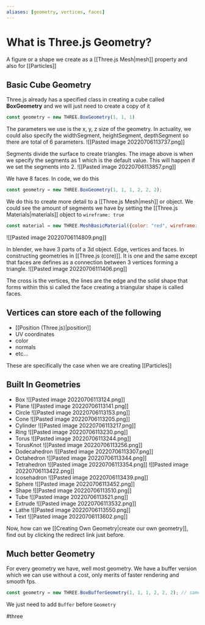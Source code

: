 ```yaml
---
aliases: [geometry, vertices, faces]
---
```


# What is Three.js Geometry?
A figure or a shape we create as a [[Three.js Mesh|mesh]] property and also for [[Particles]]

## Basic Cube Geometry
Three.js already has a specified class in creating a cube called **BoxGeometry** and we will just need to create a copy of it

```js
const geometry = new THREE.BoxGeometry(1, 1, 1)
```
The parameters we use is the x, y, z size of the geometry. In actuality, we could also specify the widthSegment, heightSegment, depthSegment so there are total of 6 parameters. 
![[Pasted image 20220706113737.png]]

Segments divide the surface to create triangles. The image above is when we specify the segments as 1 which is the default value. This will happen if we set the segments into 2.
![[Pasted image 20220706113857.png]]

We have 8 faces. In code, we do this
```js
const geometry = new THREE.BoxGeometry(1, 1, 1, 2, 2, 2);
```

We do this to create more detail to a [[Three.js Mesh|mesh]] or object. We could see the amount of segments we have by setting the [[Three.js Materials|materials]] object to `wireframe: true`
```js
const material = new THREE.MeshBasicMaterial({color: "red", wireframe: true})
```
![[Pasted image 20220706114809.png]]

In blender, we have 3 parts of a 3d object. Edge, vertices and faces. In constructing geometries in [[Three.js (core)]]. It is one and the same  except that faces are defines as a connection between 3 vertices forming a triangle. 
![[Pasted image 20220706111406.png]]

The cross is the vertices, the lines are the edge and the solid shape that forms within this si called the face creating a triangular shape is called faces. 

## Vertices can store each of the following
- [[Position (Three.js)|position]]
- UV coordinates
- color
- normals
- etc...

These are specifically the case when we are creating [[Particles]]

## Built In Geometries
- Box ![[Pasted image 20220706113124.png]]
- Plane ![[Pasted image 20220706113141.png]]
- Circle ![[Pasted image 20220706113153.png]]
- Cone ![[Pasted image 20220706113205.png]]
- Cylinder ![[Pasted image 20220706113217.png]]
- Ring ![[Pasted image 20220706113230.png]]
- Torus ![[Pasted image 20220706113244.png]]
- TorusKnot ![[Pasted image 20220706113256.png]]
- Dodecahedron ![[Pasted image 20220706113307.png]]
- Octahedron ![[Pasted image 20220706113344.png]]
- Tetrahedron ![[Pasted image 20220706113354.png]] ![[Pasted image 20220706113422.png]]
- Icosehadron ![[Pasted image 20220706113439.png]]
- Sphere ![[Pasted image 20220706113452.png]]
- Shape ![[Pasted image 20220706113510.png]]
- Tube ![[Pasted image 20220706113521.png]]
- Extrude ![[Pasted image 20220706113532.png]]
- Lathe ![[Pasted image 20220706113550.png]]
- Text ![[Pasted image 20220706113602.png]]

Now, how can we [[Creating Own Geometry|create our own geometry]], find out by clicking the redirect link just before. 

## Much better Geometry
For every geometry we have, well most geometry. We have a buffer version which we can use without a cost, only merits of faster rendering and smooth fps.
```js
const geometry = new THREE.BoxBufferGeometry(1, 1, 1, 2, 2, 2); // same parameters
```

We just need to add `Buffer` before `Geometry`


#three